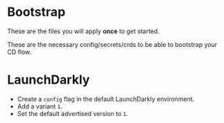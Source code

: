 # Bootstrap

These are the files you will apply **once** to get started.

These are the necessary config/secrets/crds to be able to bootstrap your CD flow.

# LaunchDarkly
- Create a `config` flag in the default LaunchDarkly environment.
- Add a variant `1`.
- Set the default advertised version to `1`.
